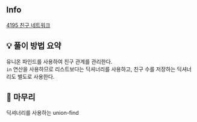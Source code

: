 ## Info
[4195 친구 네트워크](https://www.acmicpc.net/problem/4195)

## 💡 풀이 방법 요약
유니온 파인드를 사용하여 친구 관계를 관리한다.  
`in` 연산을 사용하므로 리스트보다는 딕셔너리를 사용하고, 친구 수를 저장하는 딕셔너리도 별도로 사용한다.

## 🙂 마무리
딕셔너리를 사용하는 union-find
